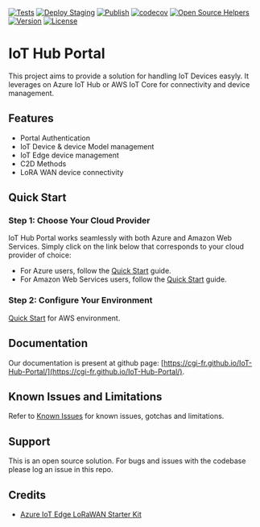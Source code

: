 [![Tests](https://github.com/CGI-FR/IoT-Hub-Portal/actions/workflows/ci-tests.yml/badge.svg?branch=main)](https://github.com/CGI-FR/IoT-Hub-Portal/actions/workflows/ci-tests.yml)
[![Deploy Staging](https://github.com/CGI-FR/IoT-Hub-Portal/actions/workflows/deploy_staging.yml/badge.svg)](https://github.com/CGI-FR/IoT-Hub-Portal/actions/workflows/deploy_staging.yml)
[![Publish](https://github.com/CGI-FR/IoT-Hub-Portal/actions/workflows/publish.yml/badge.svg?event=release)](https://github.com/CGI-FR/IoT-Hub-Portal/actions/workflows/publish.yml)
[![codecov](https://codecov.io/gh/CGI-FR/IoT-Hub-Portal/branch/main/graph/badge.svg?token=S1A59KMRV6)](https://codecov.io/gh/CGI-FR/IoT-Hub-Portal)
[![Open Source Helpers](https://img.shields.io/github/contributors/CGI-FR/IoT-Hub-Portal)](https://img.shields.io/github/contributors/CGI-FR/IoT-Hub-Portal)
[![Version](https://img.shields.io/github/v/release/CGI-FR/IoT-Hub-Portal)](https://img.shields.io/github/v/release/CGI-FR/IoT-Hub-Portal)
[![License](https://img.shields.io/github/license/CGI-FR/IoT-Hub-Portal)](https://img.shields.io/github/v/release/CGI-FR/IoT-Hub-Portal)

# IoT Hub Portal

This project aims to provide a solution for handling IoT Devices easyly.
It leverages on Azure IoT Hub or AWS IoT Core for connectivity and device management.

## Features

* Portal Authentication
* IoT Device & device Model management
* IoT Edge device management
* C2D Methods
* LoRA WAN device connectivity

## Quick Start

### Step 1: Choose Your Cloud Provider

IoT Hub Portal works seamlessly with both Azure and Amazon Web Services. Simply click on the link below that corresponds to your cloud provider of choice:

* For Azure users, follow the [Quick Start](https://cgi-fr.github.io/IoT-Hub-Portal/vnext/azure/#quick-start) guide.
* For Amazon Web Services users, follow the [Quick Start](https://cgi-fr.github.io/IoT-Hub-Portal/vnext/aws/#quick-start) guide.

### Step 2: Configure Your Environment

[Quick Start](https://cgi-fr.github.io/IoT-Hub-Portal/vnext/aws/#quick-start) for AWS environment.

## Documentation

Our documentation is present at github page: [https://cgi-fr.github.io/IoT-Hub-Portal/](https://cgi-fr.github.io/IoT-Hub-Portal/).

## Known Issues and Limitations

Refer to [Known Issues](knownissues) for known issues, gotchas and limitations.

## Support

This is an open source solution.
For bugs and issues with the codebase please log an issue in this repo.

## Credits

* [Azure IoT Edge LoRaWAN Starter Kit](https://github.com/Azure/iotedge-lorawan-starterkit)
